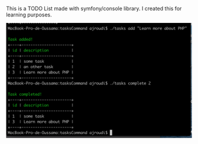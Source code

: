 This is a TODO List made with symfony/console library.
I created this for learning purposes.

![alt text](https://github.com/ajroudi-mohammed/console-tasks/raw/master/screencapture.png)